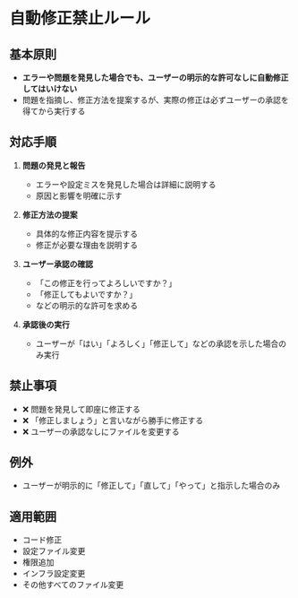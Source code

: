 # 自動修正禁止ルール

## 基本原則
- **エラーや問題を発見した場合でも、ユーザーの明示的な許可なしに自動修正してはいけない**
- 問題を指摘し、修正方法を提案するが、実際の修正は必ずユーザーの承認を得てから実行する

## 対応手順
1. **問題の発見と報告**
   - エラーや設定ミスを発見した場合は詳細に説明する
   - 原因と影響を明確に示す

2. **修正方法の提案**
   - 具体的な修正内容を提示する
   - 修正が必要な理由を説明する

3. **ユーザー承認の確認**
   - 「この修正を行ってよろしいですか？」
   - 「修正してもよいですか？」
   - などの明示的な許可を求める

4. **承認後の実行**
   - ユーザーが「はい」「よろしく」「修正して」などの承認を示した場合のみ実行

## 禁止事項
- ❌ 問題を発見して即座に修正する
- ❌ 「修正しましょう」と言いながら勝手に修正する
- ❌ ユーザーの承認なしにファイルを変更する

## 例外
- ユーザーが明示的に「修正して」「直して」「やって」と指示した場合のみ

## 適用範囲
- コード修正
- 設定ファイル変更
- 権限追加
- インフラ設定変更
- その他すべてのファイル変更